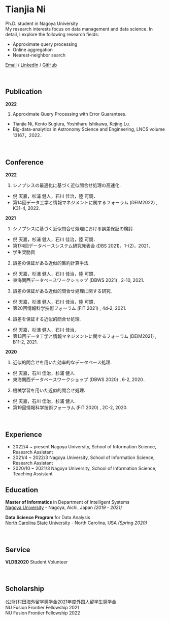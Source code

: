 # Tianjia Ni 

Ph.D. student in Nagoya University <br>
My research interests focus on data management and data science. In detail, I explore the following research fields:<br>
* Approximate query processing
* Online aggregation
* Nearest-neighbor search

[Email](mailto:ni@db.is.i.nagoya-u.ac.jp)  / [LinkedIn](https://www.linkedin.com/in/tianjia-ni-2131141a0/) / [GitHub](https://github.com/aalex12321/)
<br><br><br>

## Publication
**2022**<br>
1. Approximate Query Processing with Error Guarantees. <br>
* Tianjia Ni, Kento Sugiura, Yoshiharu Ishikawa, Kejing Lu. 
* Big-data-analytics in Astronomy Science and Engineering, LNCS volume 13167，2022．
<br><br><br>

## Conference
**2022**<br>
1. シノプシスの最適化に基づく近似問合せ処理の高速化. <br>
* 倪 天嘉，杉浦 健人，石川 佳治，陸 可鏡．
* 第14回データ工学と情報マネジメントに関するフォーラム (DEIM2022) , K31-4, 2022.

**2021**<br>
1. シノプシスに基づく近似問合せ処理における誤差保証の検討. <br>
* 倪 天嘉，杉浦 健人，石川 佳治，陸 可鏡．
* 第174回データベースシステム研究発表会 (DBS 2021)，1-(2)，2021．
* 学生奨励賞

2. 誤差の保証がある近似的集約計算手法. <br>
* 倪 天嘉，杉浦 健人，石川 佳治，陸 可鏡．
* 東海関西データベースワークショップ (DBWS 2021) , 2-10, 2021.

3. 誤差の保証がある近似的問合せ処理に関する研究. <br>
* 倪 天嘉，杉浦 健人，石川 佳治，陸 可鏡．
* 第20回情報科学技術フォーラム (FIT 2021) , 4d-2, 2021.

4. 誤差を保証する近似的問合せ処理. <br>
* 倪 天嘉，杉浦 健人，石川 佳治．
* 第13回データ工学と情報マネジメントに関するフォーラム (DEIM2021) , B11-2, 2021. 

**2020**<br>
1. 近似的問合せを用いた効率的なデータベース処理. <br>
* 倪 天嘉，石川 佳治，杉浦 健人. 
* 東海関西データベースワークショップ (DBWS 2020) , 6-2, 2020．

2. 機械学習を用いた近似的問合せ処理. <br>
* 倪 天嘉，石川 佳治，杉浦 健人. 
* 第19回情報科学技術フォーラム (FIT 2020) , 2C-2, 2020.
<br><br><br>

## Experience
- 2022/4 ~ present   Nagoya University, School of Information Science, Research Assistant
- 2021/4 ~ 2022/3   Nagoya University, School of Information Science, Research Assistant
- 2020/10 ~ 2021/3   Nagoya University, School of Information Science, Teaching Assistant

## Education
**Master of Informatics** in Department of Intelligent Systems<br>
[Nagoya University](https://en.nagoya-u.ac.jp/) - Nagoya, Aichi, Japan _(2019 - 2021)_

**Data Science Program** for Data Analysis<br>
[North Carolina State University](https://www.ncsu.edu/) - North Carolina, USA _(Spring 2020)_
<br><br><br>

## Service
**VLDB2020** Student Volunteer
<br><br><br>



## Scholarship
(公財)村田海外留学奨学金2021年度外国人留学生奨学金  <br>
NU Fusion Frontier Fellowship 2021  <br>
NU Fusion Frontier Fellowship 2022  <br>
<br><br><br>


